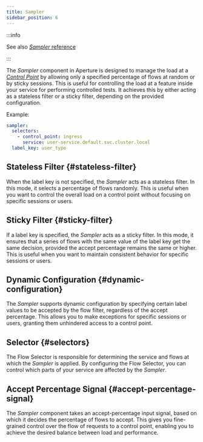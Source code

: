 ```yaml
---
title: Sampler
sidebar_position: 6
---
```


:::info

See also [_Sampler_ reference][sampler]

:::

The _Sampler_ component in Aperture is designed to manage the load at a
[_Control Point_][control-point] by allowing only a specified percentage of
flows at random or by sticky sessions. This is useful for controlling the load
at a feature inside your service for performing controlled tests. It achieves
this by either acting as a stateless filter or a sticky filter, depending on the
provided configuration.

Example:

```yaml
sampler:
  selectors:
    - control_point: ingress
      service: user-service.default.svc.cluster.local
  label_key: user_type
```

## Stateless Filter {#stateless-filter}

When the label key is not specified, the _Sampler_ acts as a stateless filter.
In this mode, it selects a percentage of flows randomly. This is useful when you
want to control the overall load on a control point without focusing on specific
sessions or users.

## Sticky Filter {#sticky-filter}

If a label key is specified, the _Sampler_ acts as a sticky filter. In this
mode, it ensures that a series of flows with the same value of the label key get
the same decision, provided the accept percentage remains the same or higher.
This is useful when you want to maintain consistent behavior for specific
sessions or users.

## Dynamic Configuration {#dynamic-configuration}

The _Sampler_ supports dynamic configuration by specifying certain label values
to be accepted by the flow filter, regardless of the accept percentage. This
allows you to make exceptions for specific sessions or users, granting them
unhindered access to a control point.

## Selector {#selectors}

The Flow Selector is responsible for determining the service and flows at which
the _Sampler_ is applied. By configuring the Flow Selector, you can control
which parts of your service are affected by the _Sampler_.

## Accept Percentage Signal {#accept-percentage-signal}

The _Sampler_ component takes an accept-percentage input signal, based on which
it decides the percentage of flows to accept. This gives you fine-grained
control over the flow of requests to a control point, enabling you to achieve
the desired balance between load and performance.

[sampler]: /reference/policies/spec.md#sampler
[control-point]: /concepts/selector.md/#control-point
